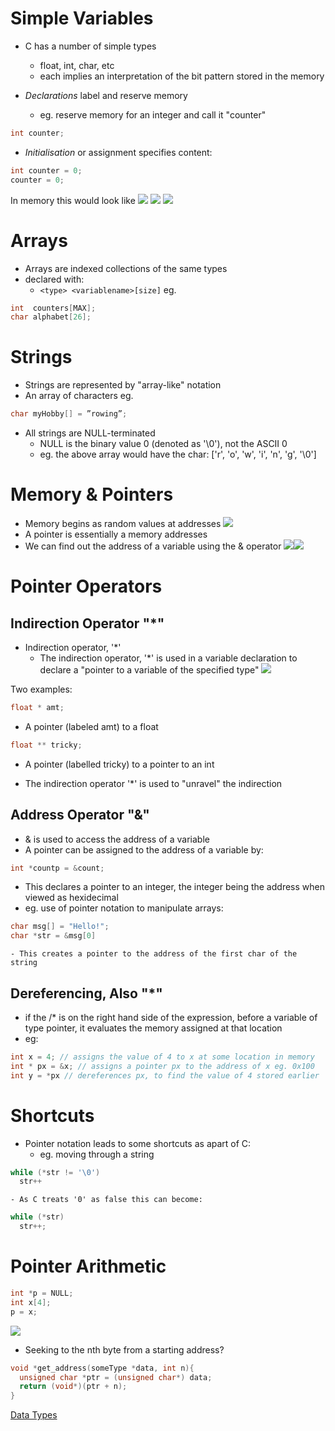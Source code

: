 # Simple Variables
- C has a number of simple types
	- float, int, char, etc
	- each implies an interpretation of the bit pattern stored in the memory

- *Declarations* label and reserve memory 
	- eg. reserve memory for an integer and call it "counter"
```c
int counter;
```
- *Initialisation* or assignment specifies content:
```c
int counter = 0;
counter = 0;
```

In memory this would look like
![](Screenshot%202023-11-17%20at%207.11.18%20pm.png)
![](Screenshot%202023-11-17%20at%207.11.27%20pm.png)
![](Screenshot%202023-11-17%20at%207.11.37%20pm.png)

# Arrays 
- Arrays are indexed collections of the same types 
- declared with:
	- `<type> <variablename>[size]`
eg.
```c
int  counters[MAX];
char alphabet[26];
```
# Strings
- Strings are represented by "array-like" notation
- An array of characters
eg.
```c
char myHobby[] = ”rowing”;
```
- All strings are NULL-terminated
	- NULL is the binary value 0 (denoted as '\0'), not the ASCII 0
	- eg. the above array would have the char: \['r', 'o', 'w', 'i', 'n', 'g', '\\0']
# Memory & Pointers
- Memory begins as random values at addresses
 ![](Screenshot%202023-11-18%20at%203.08.51%20pm.png)
 - A pointer is essentially a memory addresses 
 - We can find out the address of a variable using the & operator
![](Screenshot%202023-11-18%20at%203.10.36%20pm.png)![](Screenshot%202023-11-18%20at%203.11.09%20pm.png)

# Pointer Operators
## Indirection Operator "\*"
- Indirection operator, '\*'
	- The indirection operator, '\*' is used in a variable declaration to declare a "pointer to a variable of the specified type"
![](Screenshot%202023-11-18%20at%203.12.32%20pm.png)

Two examples:
```c
float * amt;
```
- A pointer (labeled amt) to a float 
```c
float ** tricky;
```
- A pointer (labelled tricky) to a pointer to an int 

- The indirection operator '\*' is used to "unravel" the indirection
## Address Operator "\&"
- & is used to access the address of a variable 
- A pointer can be assigned to the address of a variable by:
```c
int *countp = &count;
```
- This declares a pointer to an integer, the integer being the address when viewed as hexidecimal 
- eg. use of pointer notation to manipulate arrays:
```c
char msg[] = "Hello!";
char *str = &msg[0]
```
	- This creates a pointer to the address of the first char of the string

## Dereferencing, Also "\*"
- if the /* is on the right hand side of the expression, before a variable of type pointer, it evaluates the memory assigned at that location
- eg:
```c
int x = 4; // assigns the value of 4 to x at some location in memory
int * px = &x; // assigns a pointer px to the address of x eg. 0x100
int y = *px // dereferences px, to find the value of 4 stored earlier
```
# Shortcuts
- Pointer notation leads to some shortcuts as apart of C:
	- eg. moving through a string 
```c
while (*str != '\0')
  str++
```
	- As C treats '0' as false this can become:
```c
while (*str)
  str++;
```


# Pointer Arithmetic
```c
int *p = NULL;
int x[4];
p = x;
```
![](Screenshot%202023-11-20%20at%203.40.41%20pm.png)
- Seeking to the nth byte from a starting address?
```c
void *get_address(someType *data, int n){
  unsigned char *ptr = (unsigned char*) data;
  return (void*)(ptr + n);
}
```

[Data Types](Data%20Types.md)

